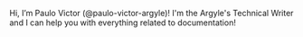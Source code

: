 Hi, I’m Paulo Victor (@paulo-victor-argyle)! I'm the Argyle's Technical Writer and I can help you with everything related to documentation!
